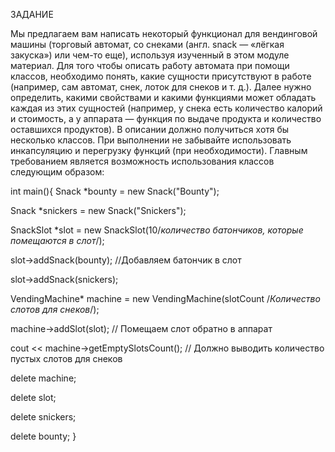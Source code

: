 ЗАДАНИЕ

Мы предлагаем вам написать некоторый функционал для вендинговой машины (торговый автомат, со снеками (англ. snack — «лёгкая закуска») или чем-то еще), используя изученный в этом модуле материал.
Для того чтобы описать работу автомата при помощи классов, необходимо понять, какие сущности присутствуют в работе (например, сам автомат, снек, лоток для снеков и т. д.).
Далее нужно определить, какими свойствами и какими функциями может обладать каждая из этих сущностей (например, у снека есть количество калорий и стоимость, а у аппарата — функция по выдаче продукта и количество оставшихся продуктов).
В описании должно получиться хотя бы несколько классов. При выполнении не забывайте использовать инкапсуляцию и перегрузку функций (при необходимости).
Главным требованием является возможность использования классов следующим образом:

int main(){
  Snack *bounty = new Snack("Bounty");
  
  Snack *snickers = new Snack("Snickers");
  
  SnackSlot *slot = new SnackSlot(10/*количество батончиков, которые помещаются в слот*/);
  
  slot->addSnack(bounty); //Добавляем батончик в слот
  
  slot->addSnack(snickers); 
  
  VendingMachine* machine = new VendingMachine(slotCount /*Количество слотов для снеков*/);
  
  machine->addSlot(slot); // Помещаем слот обратно в аппарат
  
  cout << machine->getEmptySlotsCount(); // Должно выводить количество пустых слотов для снеков
  
  delete machine;
  
  delete slot;
  
  delete snickers;
 
 delete bounty;
}
